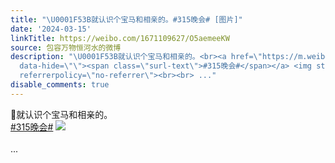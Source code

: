 ```yaml
---
title: "\U0001F53B就认识个宝马和相亲的。#315晚会# [图片]"
date: '2024-03-15'
linkTitle: https://weibo.com/1671109627/O5aemeeKW
source: 包容万物恒河水的微博
description: "\U0001F53B就认识个宝马和相亲的。<br><a href=\"https://m.weibo.cn/search?containerid=231522type%3D1%26t%3D10%26q%3D%23315%E6%99%9A%E4%BC%9A%23&amp;isnewpage=1\"
  data-hide=\"\"><span class=\"surl-text\">#315晚会#</span></a> <img style=\"\" src=\"https://tvax4.sinaimg.cn/large/639b1bfbly1hns0xc5t88j20nd0uwdui.jpg\"
  referrerpolicy=\"no-referrer\"><br><br> ..."
disable_comments: true
---
```

🔻就认识个宝马和相亲的。<br><a href="https://m.weibo.cn/search?containerid=231522type%3D1%26t%3D10%26q%3D%23315%E6%99%9A%E4%BC%9A%23&amp;isnewpage=1" data-hide=""><span class="surl-text">#315晚会#</span></a> <img style="" src="https://tvax4.sinaimg.cn/large/639b1bfbly1hns0xc5t88j20nd0uwdui.jpg" referrerpolicy="no-referrer"><br><br> ...